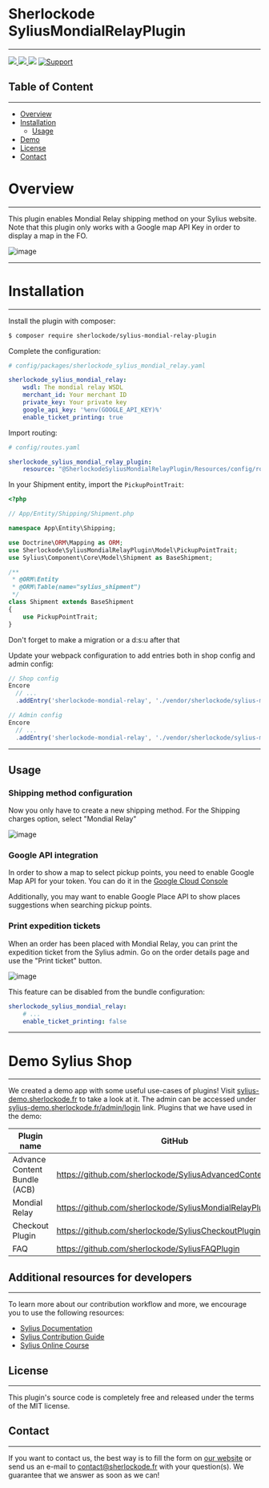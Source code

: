 # Sherlockode SyliusMondialRelayPlugin

----

[ ![](https://img.shields.io/packagist/l/sherlockode/sylius-mondial-relay-plugin) ](https://packagist.org/packages/sherlockode/sylius-mondial-relay-plugin "License")
[ ![](https://img.shields.io/packagist/v/sherlockode/sylius-mondial-relay-plugin) ](https://packagist.org/packages/sherlockode/sylius-mondial-relay-plugin "Version")
[ ![](https://poser.pugx.org/sherlockode/sylius-mondial-relay-plugin/downloads)](https://packagist.org/packages/sherlockode/sylius-mondial-relay-plugin "Total Downloads")
[ ![Support](https://img.shields.io/badge/support-contact%20author-blue])](https://www.sherlockode.fr/contactez-nous/?utm_source=github&utm_medium=referral&utm_campaign=plugins_mondial_relay)


## Table of Content

***

* [Overview](#overview)
* [Installation](#installation)
    * [Usage](#usage)
* [Demo](#demo-sylius-shop)
* [License](#license)
* [Contact](#contact)

# Overview

----
This plugin enables Mondial Relay shipping method on your Sylius website.
Note that this plugin only works with a Google map API Key in order to display a map in the FO.

![image](https://user-images.githubusercontent.com/12657400/222396640-ecdf3c1d-7532-4ee9-85d7-44bdf628936c.png)

----

# Installation

----
Install the plugin with composer:

```bash
$ composer require sherlockode/sylius-mondial-relay-plugin
```

Complete the configuration:

```yaml
# config/packages/sherlockode_sylius_mondial_relay.yaml

sherlockode_sylius_mondial_relay:
    wsdl: The mondial relay WSDL
    merchant_id: Your merchant ID
    private_key: Your private key
    google_api_key: '%env(GOOGLE_API_KEY)%'
    enable_ticket_printing: true
```

Import routing:

```yaml
# config/routes.yaml

sherlockode_sylius_mondial_relay_plugin:
    resource: "@SherlockodeSyliusMondialRelayPlugin/Resources/config/routing.xml"
```

In your Shipment entity, import the `PickupPointTrait`:

```php
<?php

// App/Entity/Shipping/Shipment.php

namespace App\Entity\Shipping;

use Doctrine\ORM\Mapping as ORM;
use Sherlockode\SyliusMondialRelayPlugin\Model\PickupPointTrait;
use Sylius\Component\Core\Model\Shipment as BaseShipment;

/**
 * @ORM\Entity
 * @ORM\Table(name="sylius_shipment")
 */
class Shipment extends BaseShipment
{
    use PickupPointTrait;
}
```

Don't forget to make a migration or a d:s:u after that

Update your webpack configuration to add entries both in shop config and admin config:
```js
// Shop config
Encore
  // ...
  .addEntry('sherlockode-mondial-relay', './vendor/sherlockode/sylius-mondial-relay-plugin/src/Resources/public/js/entry.js')

// Admin config
Encore
  // ...
  .addEntry('sherlockode-mondial-relay', './vendor/sherlockode/sylius-mondial-relay-plugin/src/Resources/public/js/admin.js')
```

----

## Usage

### Shipping method configuration

Now you only have to create a new shipping method.
For the Shipping charges option, select "Mondial Relay"

![image](https://user-images.githubusercontent.com/12657400/222396964-61c3871c-247b-454c-92f4-c1a8e3d13c42.png)

### Google API integration

In order to show a map to select pickup points, you need to enable Google Map API for your token.
You can do it in the [Google Cloud Console](https://console.cloud.google.com)

Additionally, you may want to enable Google Place API to show places suggestions when searching pickup points. 

### Print expedition tickets

When an order has been placed with Mondial Relay, you can print the expedition ticket from the Sylius admin.
Go on the order details page and use the "Print ticket" button. 

![image](https://user-images.githubusercontent.com/12657400/222398571-bdc7072a-b0ee-483e-9db0-19526983f0da.png)

This feature can be disabled from the bundle configuration:

```yaml
sherlockode_sylius_mondial_relay:
    # ...
    enable_ticket_printing: false
```

----

# Demo Sylius Shop

---

We created a demo app with some useful use-cases of plugins!
Visit [sylius-demo.sherlockode.fr](https://sylius-demo.sherlockode.fr/) to take a look at it. The admin can be accessed under
[sylius-demo.sherlockode.fr/admin/login](https://sylius-demo.sherlockode.fr/admin/login) link.
Plugins that we have used in the demo:

| Plugin name                  | GitHub                                                     | Sylius' Store |
|------------------------------|------------------------------------------------------------|---------------|
| Advance Content Bundle (ACB) | https://github.com/sherlockode/SyliusAdvancedContentPlugin | -             |
| Mondial Relay                | https://github.com/sherlockode/SyliusMondialRelayPlugin    | -             |
| Checkout Plugin              | https://github.com/sherlockode/SyliusCheckoutPlugin        | -             |
| FAQ                          | https://github.com/sherlockode/SyliusFAQPlugin             | -             |

## Additional resources for developers

---
To learn more about our contribution workflow and more, we encourage you to use the following resources:
* [Sylius Documentation](https://docs.sylius.com/en/latest/)
* [Sylius Contribution Guide](https://docs.sylius.com/en/latest/contributing/)
* [Sylius Online Course](https://sylius.com/online-course/)

## License

---

This plugin's source code is completely free and released under the terms of the MIT license.

[//]: # (These are reference links used in the body of this note and get stripped out when the markdown processor does its job. There is no need to format nicely because it shouldn't be seen.)

## Contact

---
If you want to contact us, the best way is to fill the form on [our website](https://www.sherlockode.fr/contactez-nous/?utm_source=github&utm_medium=referral&utm_campaign=plugins_mondial_relay) or send us an e-mail to contact@sherlockode.fr with your question(s). We guarantee that we answer as soon as we can!
